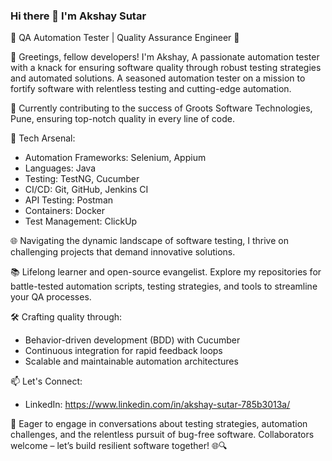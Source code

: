 ### Hi there 👋 I'm Akshay Sutar

🚀 QA Automation Tester | Quality Assurance Engineer 🤖

👋 Greetings, fellow developers! I'm Akshay, A passionate automation tester with a knack for ensuring software quality through robust testing strategies and automated solutions. A seasoned automation tester on a mission to fortify software with relentless testing and cutting-edge automation.

💼 Currently contributing to the success of Groots Software Technologies, Pune, ensuring top-notch quality in every line of code.

🔧 Tech Arsenal:
   - Automation Frameworks: Selenium, Appium
   - Languages: Java
   - Testing: TestNG, Cucumber
   - CI/CD: Git, GitHub, Jenkins CI
   - API Testing: Postman
   - Containers: Docker
   - Test Management: ClickUp

🌐 Navigating the dynamic landscape of software testing, I thrive on challenging projects that demand innovative solutions.

📚 Lifelong learner and open-source evangelist. Explore my repositories for battle-tested automation scripts, testing strategies, and tools to streamline your QA processes.

🛠️ Crafting quality through:
   - Behavior-driven development (BDD) with Cucumber
   - Continuous integration for rapid feedback loops
   - Scalable and maintainable automation architectures

📫 Let's Connect:
   - LinkedIn: https://www.linkedin.com/in/akshay-sutar-785b3013a/

💬 Eager to engage in conversations about testing strategies, automation challenges, and the relentless pursuit of bug-free software. Collaborators welcome – let’s build resilient software together! 🌐🔍
